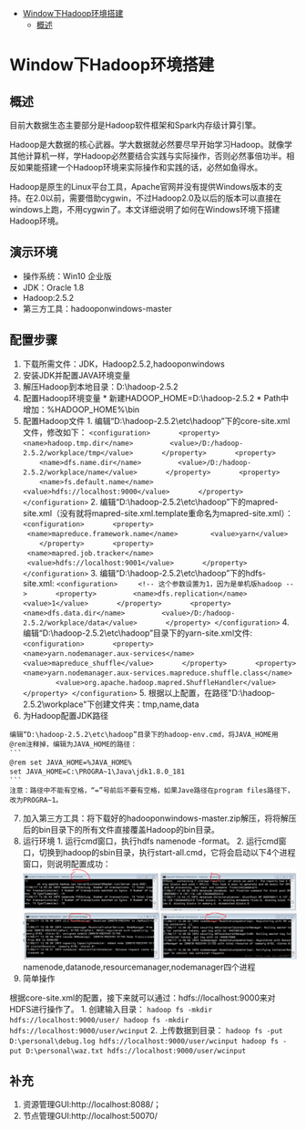 * [Window下Hadoop环境搭建](#Window下Hadoop环境搭建)
    * [概述](#概述)

# Window下Hadoop环境搭建
## 概述
目前大数据生态主要部分是Hadoop软件框架和Spark内存级计算引擎。

Hadoop是大数据的核心武器。学大数据就必然要尽早开始学习Hadoop。就像学其他计算机一样，学Hadoop必然要结合实践与实际操作，否则必然事倍功半。相反如果能搭建一个Hadoop环境来实际操作和实践的话，必然如鱼得水。

Hadoop是原生的Linux平台工具，Apache官网并没有提供Windows版本的支持。在2.0以前，需要借助cygwin，不过Hadoop2.0及以后的版本可以直接在windows上跑，不用cygwin了。本文详细说明了如何在Windows环境下搭建Hadoop环境。
## 演示环境
  * 操作系统：Win10 企业版
  * JDK：Oracle 1.8
  * Hadoop:2.5.2
  * 第三方工具：hadooponwindows-master

## 配置步骤
  1. 下载所需文件：JDK，Hadoop2.5.2,hadooponwindows
  2. 安装JDK并配置JAVA环境变量
  3. 解压Hadoop到本地目录：D:\hadoop-2.5.2
  4. 配置Hadoop环境变量
    * 新建HADOOP_HOME=D:\hadoop-2.5.2
    * Path中增加：%HADOOP_HOME%\bin
  5.  配置Hadoop文件
    1. 编辑“D:\hadoop-2.5.2\etc\hadoop”下的core-site.xml文件，修改<configuration>如下：
    ```
    <configuration>
      <property>
        <name>hadoop.tmp.dir</name>
        <value>/D:/hadoop-2.5.2/workplace/tmp</value>
      </property>
      <property>
        <name>dfs.name.dir</name>
        <value>/D:/hadoop-2.5.2/workplace/name</value>
      </property>
      <property>
        <name>fs.default.name</name>
        <value>hdfs://localhost:9000</value>
      </property>
    </configuration>
    ```
    2. 编辑“D:\hadoop-2.5.2\etc\hadoop”下的mapred-site.xml（没有就将mapred-site.xml.template重命名为mapred-site.xml）：
    ```
    <configuration>
      <property>
       <name>mapreduce.framework.name</name>
       <value>yarn</value>
      </property>
      <property>
       <name>mapred.job.tracker</name>
       <value>hdfs://localhost:9001</value>
      </property>
    </configuration>
    ```
    3. 编辑“D:\hadoop-2.5.2\etc\hadoop”下的hdfs-site.xml:
    ```
    <configuration>
    <!-- 这个参数设置为1，因为是单机版hadoop -->
      <property>
        <name>dfs.replication</name>
        <value>1</value>
      </property>
      <property>
        <name>dfs.data.dir</name>
        <value>/D:/hadoop-2.5.2/workplace/data</value>
      </property>
    </configuration>
    ```
    4. 编辑“D:\hadoop-2.5.2\etc\hadoop”目录下的yarn-site.xml文件:
    ```
    <configuration>
      <property>
        <name>yarn.nodemanager.aux-services</name>
        <value>mapreduce_shuffle</value>
      </property>
      <property>
        <name>yarn.nodemanager.aux-services.mapreduce.shuffle.class</name>
        <value>org.apache.hadoop.mapred.ShuffleHandler</value>
      </property>
    </configuration>
    ```
    5. 根据以上配置，在路径"D:\hadoop-2.5.2\workplace"下创建文件夹：tmp,name,data
  6. 为Hadoop配置JDK路径

    编辑“D:\hadoop-2.5.2\etc\hadoop”目录下的hadoop-env.cmd，将JAVA_HOME用 @rem注释掉，编辑为JAVA_HOME的路径：
    ```
    @rem set JAVA_HOME=%JAVA_HOME%
    set JAVA_HOME=C:\PROGRA~1\Java\jdk1.8.0_181
    ```
    注意：路径中不能有空格，“=”号前后不要有空格，如果Jave路径在program files路径下，改为PROGRA~1。
  7. 加入第三方工具：将下载好的hadooponwindows-master.zip解压，将将解压后的bin目录下的所有文件直接覆盖Hadoop的bin目录。
  8. 运行环境
    1. 运行cmd窗口，执行hdfs namenode -format。
    2. 运行cmd窗口，切换到hadoop的sbin目录，执行start-all.cmd，它将会启动以下4个进程窗口，则说明配置成功：
    ![](../img/hadoop4.png)
    namenode,datanode,resourcemanager,nodemanager四个进程
  9. 简单操作

  根据core-site.xml的配置，接下来就可以通过：hdfs://localhost:9000来对HDFS进行操作了。
    1. 创建输入目录：
    ```
    hadoop fs -mkdir hdfs://localhost:9000/user/
    hadoop fs -mkdir hdfs://localhost:9000/user/wcinput
    ```
    2. 上传数据到目录：
    ```
    hadoop fs -put D:\personal\debug.log hdfs://localhost:9000/user/wcinput
    hadoop fs -put D:\personal\waz.txt hdfs://localhost:9000/user/wcinput
    ```

## 补充
  1. 资源管理GUI:http://localhost:8088/；
  2. 节点管理GUI:http://localhost:50070/
